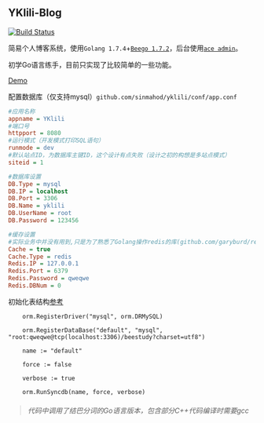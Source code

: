 ## YKlili-Blog

[![Build Status](https://travis-ci.org/sinmahod/yklili.svg?branch=master)](https://travis-ci.org/sinmahod/yklili)

简易个人博客系统，使用`Golang 1.7.4`+[`Beego 1.7.2`](https://github.com/astaxie/beego)，后台使用[`ace admin`](https://github.com/bopoda/ace)。

初学Go语言练手，目前只实现了比较简单的一些功能。

[Demo](https://blog.yklili.com)

配置数据库（仅支持mysql）`github.com/sinmahod/yklili/conf/app.conf`
```Ini
#应用名称
appname = YKlili
#端口号
httpport = 8080
#运行模式（开发模式打印SQL语句）
runmode = dev
#默认站点ID，为数据库主键ID，这个设计有点失败（设计之初的构想是多站点模式）
siteid = 1

#数据库设置
DB.Type = mysql
DB.IP = localhost
DB.Port = 3306
DB.Name = yklili
DB.UserName = root
DB.Password = 123456

#缓存设置
#实际业务中并没有用到,只是为了熟悉了Golang操作redis的库(github.com/garyburd/redigo/redis）
Cache = true
Cache.Type = redis
Redis.IP = 127.0.0.1
Redis.Port = 6379
Redis.Password = qweqwe
Redis.DBNum = 0
```

初始化表结构[参考](/models/models_test.go)
```Golang
    orm.RegisterDriver("mysql", orm.DRMySQL)

    orm.RegisterDataBase("default", "mysql", "root:qweqwe@tcp(localhost:3306)/beestudy?charset=utf8")

    name := "default"

    force := false

    verbose := true

    orm.RunSyncdb(name, force, verbose)
```

>###### 代码中调用了结巴分词的Go语言版本，包含部分C++代码编译时需要gcc
